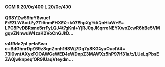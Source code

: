 #### GCM R 20/0c/400 L 20/0c/400 
**Q68YZw59hrY8wucf**<br/>**FrEZLWSctLFy7Ti6nmFHXEQ+k07EhpXgYdtQnHiaW+E=**<br/>**LPG5PvDBRsme5rrFyLQJ4t7gKnl+YjRJ0qJI6qrroNEYXwoZowR6hBe5VMgqvZNnwuW4zaK2VoCnGJhD...**<br/><br/> 
**v4fRde2pLprdoSwu**<br/>**c+BdGhnrDpZ69z8qnZnnh1HSWj7Dq7y8KG4yuOucIV4=**<br/>**73l0vntAXyxFOOAWGeWED4eWDnpZ3MAWXz5hP97lf31a/z/LUeLqPbsEZA0jwknpeqfOR9IUaqVteydm...**